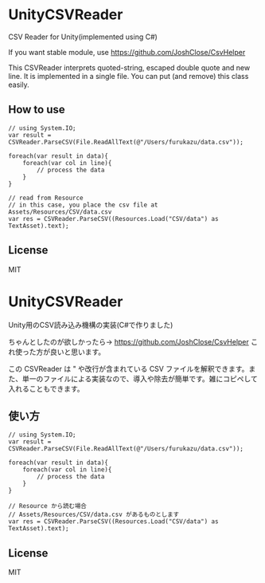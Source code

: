 # UnityCSVReader
CSV Reader for Unity(implemented using C#)

If you want stable module, use https://github.com/JoshClose/CsvHelper

This CSVReader interprets quoted-string, escaped double quote and new line.  It is implemented in a single file.  You can put (and remove) this class easily.

## How to use

```
// using System.IO;
var result = CSVReader.ParseCSV(File.ReadAllText(@"/Users/furukazu/data.csv"));

foreach(var result in data){
    foreach(var col in line){
        // process the data
    }
}

// read from Resource
// in this case, you place the csv file at Assets/Resources/CSV/data.csv 
var res = CSVReader.ParseCSV((Resources.Load("CSV/data") as TextAsset).text);

```

## License
MIT



# UnityCSVReader
Unity用のCSV読み込み機構の実装(C#で作りました)

ちゃんとしたのが欲しかったら→ https://github.com/JoshClose/CsvHelper これ使った方が良いと思います。

この CSVReader は " や改行が含まれている CSV ファイルを解釈できます。また、単一のファイルによる実装なので、導入や除去が簡単です。雑にコピペして入れることもできます。

## 使い方

```
// using System.IO;
var result = CSVReader.ParseCSV(File.ReadAllText(@"/Users/furukazu/data.csv"));

foreach(var result in data){
    foreach(var col in line){
        // process the data
    }
}

// Resource から読む場合
// Assets/Resources/CSV/data.csv があるものとします
var res = CSVReader.ParseCSV((Resources.Load("CSV/data") as TextAsset).text);

```

## License
MIT

